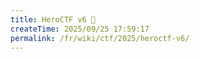 ```yaml
---
title: HeroCTF v6 📖
createTime: 2025/09/25 17:59:17
permalink: /fr/wiki/ctf/2025/heroctf-v6/
---
```


